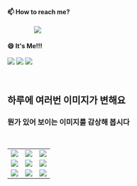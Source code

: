 #### 📫 How to reach me?
<a href="mailto:thquddnr123@gmail.com">
    <img 
        src="https://img.shields.io/badge/Gmail-d14836?style=flat-square&logo=Gmail&logoColor=white&link=mailto:thquddnr123@gmail.com"
        style="height : auto; margin-left : 60px; margin-right : 60px;"/>
</a>

#### 😄 It's Me!!!

<a href="https://cybecho.notion.site/SBU-s-Archives-854ccd3338c2456a867956f26143998a" target="_blank"><img src="https://img.shields.io/badge/Portfolio-303030?style=for-the-badge&logo=Notion&logoColor=white"/></a>
<a href="https://www.instagram.com/junk_warrior_vintage/" target="_blank"><img src="https://img.shields.io/badge/@junk_warrir_vintage-E4405F?style=for-the-badge&logo=Instagram&logoColor=white"/></a>
<a href="https://www.behance.net/thquddnr125654" target="_blank"><img src="https://img.shields.io/badge/Behance-1769FF?style=for-the-badge&logo=Behance&logoColor=white"/></a>

</br>

## 하루에 여러번 이미지가 변해요
### 뭔가 있어 보이는 이미지를 감상해 봅시다

<!--
마크업 바로보기 사이트
https://dillinger.io/ 
-->
 <br/> <table>
<tr>
<td><img src='https://www.random-art.org/img/large/416383.jpg'></td>
<td><img src='https://www.random-art.org/img/large/416086.jpg'></td>
<td><img src='https://www.random-art.org/img/large/416215.jpg'></td>
</tr>
<tr>
<td><img src='https://www.random-art.org/img/large/416613.jpg'></td>
<td><img src='https://www.random-art.org/img/large/415927.jpg'></td>
<td><img src='https://www.random-art.org/img/large/417324.jpg'></td>
</tr>
<tr>
<td><img src='https://www.random-art.org/img/large/417320.jpg'></td>
<td><img src='https://www.random-art.org/img/large/416334.jpg'></td>
<td><img src='https://www.random-art.org/img/large/416274.jpg'></td>
</tr>
</table>
